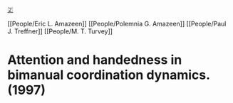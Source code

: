 [🇿](zotero://select/library/items/A6V4ZHPA)

[[People/Eric L. Amazeen]] [[People/Polemnia G. Amazeen]] [[People/Paul J. Treffner]] [[People/M. T. Turvey]] 
# Attention and handedness in bimanual coordination dynamics. (1997)

